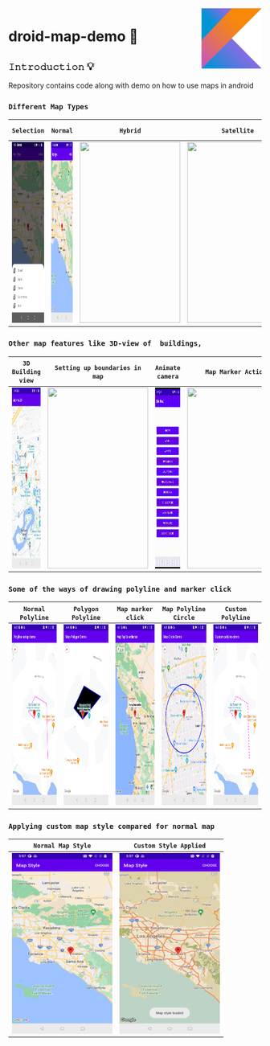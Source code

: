 <img src="https://github.com/devrath/devrath/blob/master/images/kotlin_logo.png" align="right" title="Kotlin Logo" width="120">

# droid-map-demo 🧞‍

## **`𝙸𝚗𝚝𝚛𝚘𝚍𝚞𝚌𝚝𝚒𝚘𝚗`** 💡
Repository contains code along with demo on how to use maps in android 




### **`Different Map Types`**
`Selection` | `Normal` | `Hybrid` | `Satellite` | `Custom-Marker` |
--- | --- | --- | --- | --- |
<img src="https://github.com/devrath/droid-map-demo/blob/main/assets/demos/MapType/select.png" width="200" height="360"/> | <img src="https://github.com/devrath/droid-map-demo/blob/main/assets/demos/MapType/1.png" width="200" height="360"/> | <img src="https://github.com/devrath/droid-map-demo/blob/main/assets/demos/MapType/2.png" width="200" height="360"/>| <img src="https://github.com/devrath/droid-map-demo/blob/main/assets/demos/MapType/3.png" width="200" height="360"/>| <img src="https://github.com/devrath/droid-map-demo/blob/main/assets/demos/MapType/4.png" width="200" height="360"/>|
### **`Other map features like 3D-view of  buildings,`**
`3D Building view` | `Setting up boundaries in map` | `Animate camera` | `Map Marker Actions` |
--- | --- | --- | --- |
<img src="https://github.com/devrath/droid-map-demo/blob/main/assets/demos/3d/3D.png" width="200" height="360"/> | <img src="https://github.com/devrath/droid-map-demo/blob/main/assets/demos/boundaries/boundaries.gif" width="200" height="360"/> | <img src="https://github.com/devrath/droid-map-demo/blob/main/assets/demos/animateCamera/animate_camera.gif" width="200" height="360"/>| <img src="https://github.com/devrath/droid-map-demo/blob/main/assets/demos/markerAction/marker_action.gif" width="200" height="360"/>|
### **`Some of the ways of drawing polyline and marker click`**
`Normal Polyline` | `Polygon Polyline` | `Map marker click` | `Map Polyline Circle` | `Custom Polyline` |
--- | --- | --- | --- | --- |
<img src="https://github.com/devrath/droid-map-demo/blob/main/assets/demos/polyline/polyline_demo.png" width="200" height="360"/> | <img src="https://github.com/devrath/droid-map-demo/blob/main/assets/demos/polyline/map_polygon_demo.png" width="200" height="360"/> | <img src="https://github.com/devrath/droid-map-demo/blob/main/assets/demos/polyline/map_marker_click.png" width="200" height="360"/>| <img src="https://github.com/devrath/droid-map-demo/blob/main/assets/demos/polyline/map_circle_demo.png" width="200" height="360"/>| <img src="https://github.com/devrath/droid-map-demo/blob/main/assets/demos/polyline/custom_polyline_demo.png" width="200" height="360"/>|
### **`Applying custom map style compared for normal map`**
`Normal Map Style` | `Custom Style Applied` |
--- | --- |
<img src="https://github.com/devrath/droid-map-demo/blob/main/assets/demos/CustomType/Normal.png" width="200" height="360"/> | <img src="https://github.com/devrath/droid-map-demo/blob/main/assets/demos/CustomType/CustomStyle.png" width="200" height="360"/> |
